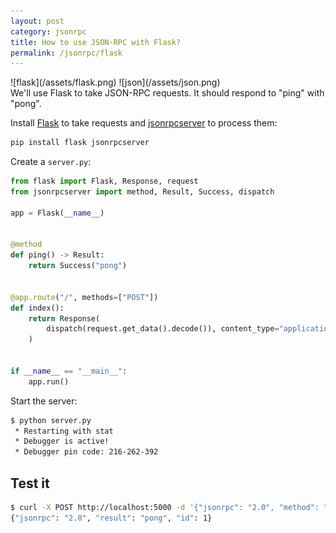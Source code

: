 ```yaml
---
layout: post
category: jsonrpc
title: How to use JSON-RPC with Flask?
permalink: /jsonrpc/flask
---
```

<div class="wide-logos" markdown="1">
![flask](/assets/flask.png)
![json](/assets/json.png)
</div>

<div id="intro" markdown="1">
We'll use Flask to take JSON-RPC requests. It should respond to "ping" with
"pong".
</div>

Install [Flask](http://flask.pocoo.org) to take requests and
[jsonrpcserver](https://www.jsonrpcserver.com/) to process them:

```sh
pip install flask jsonrpcserver
```

Create a `server.py`:

```python
from flask import Flask, Response, request
from jsonrpcserver import method, Result, Success, dispatch

app = Flask(__name__)


@method
def ping() -> Result:
    return Success("pong")


@app.route("/", methods=["POST"])
def index():
    return Response(
        dispatch(request.get_data().decode()), content_type="application/json"
    )


if __name__ == "__main__":
    app.run()
```

Start the server:

```sh
$ python server.py
 * Restarting with stat
 * Debugger is active!
 * Debugger pin code: 216-262-392
```

## Test it

```sh
$ curl -X POST http://localhost:5000 -d '{"jsonrpc": "2.0", "method": "ping", "id": 1}'
{"jsonrpc": "2.0", "result": "pong", "id": 1}
```
